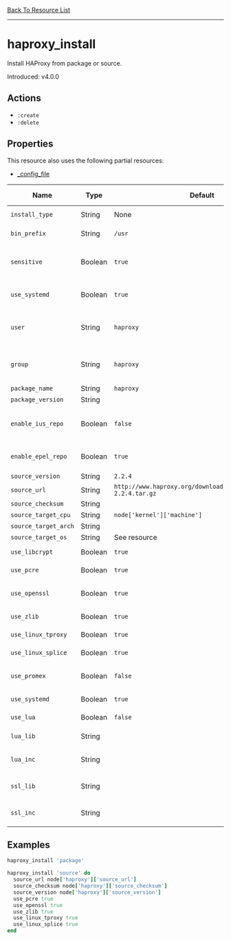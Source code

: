 [Back To Resource List](https://github.com/sous-chefs/haproxy#resources)

---

# haproxy_install

Install HAProxy from package or source.

Introduced: v4.0.0

## Actions

* `:create`
* `:delete`

## Properties

This resource also uses the following partial resources:

* [\_config_file](https://github.com/sous-chefs/haproxy/tree/master/documentation/partial_config_file.md)

| Name                 | Type    | Default                                                          | Description                                                                    | Allowed Values      |
| -------------------- | ------- | ---------------------------------------------------------------- | ------------------------------------------------------------------------------ | ------------------- |
| `install_type`       | String  | None                                                             | Set the installation type                                                      | `package`, `source` |
| `bin_prefix`         | String  | `/usr`                                                           | Set the source compile prefix                                                  |
| `sensitive`          | Boolean | `true`                                                           | Ensure that sensitive resource data is not logged by the chef-client           |
| `use_systemd`        | Boolean | `true`                                                           | Evalues whether to use systemd based on the nodes init package                 |
| `user`               | String  | `haproxy`                                                        | Similar to "uid" but uses the UID of user name `<user name>` from /etc/passwd  |
| `group`              | String  | `haproxy`                                                        | Similar to "gid" but uses the GID of group name `<group name>` from /etc/group |
| `package_name`       | String  | `haproxy`                                                        |                                                                                |
| `package_version`    | String  |                                                                  |                                                                                |
| `enable_ius_repo`    | Boolean | `false`                                                          | Enables the IUS package repo for Centos to install versions >1.5               |
| `enable_epel_repo`   | Boolean | `true`                                                           | Enables the epel repo for RHEL based operating systems                         |
| `source_version`     | String  | `2.2.4`                                                          |                                                                                |
| `source_url`         | String  | `http://www.haproxy.org/download/2.2.4/src/haproxy-2.2.4.tar.gz` |                                                                                |
| `source_checksum`    | String  |                                                                  |                                                                                |
| `source_target_cpu`  | String  | `node['kernel']['machine']`                                      |                                                                                |
| `source_target_arch` | String  |                                                                  |                                                                                |
| `source_target_os`   | String  | See resource                                                     |                                                                                |
| `use_libcrypt`       | Boolean | `true`                                                           |                                                                                | `true`, `false`     |
| `use_pcre`           | Boolean | `true`                                                           |                                                                                | `true`, `false`     |
| `use_openssl`        | Boolean | `true`                                                           | Include openssl support (https://openssl.org)                                  | `true`, `false`     |
| `use_zlib`           | Boolean | `true`                                                           | Include ZLIB support                                                           | `true`, `false`     |
| `use_linux_tproxy`   | Boolean | `true`                                                           |                                                                                | `true`, `false`     |
| `use_linux_splice`   | Boolean | `true`                                                           |                                                                                | `true`, `false`     |
| `use_promex`         | Boolean | `false`                                                          | Enable the included Prometheus exporter (HAProxy v2.4+)                             | `true`, `false`     |
| `use_systemd`        | Boolean | `true`                                                           |                                                                                | `true`, `false`     |
| `use_lua`            | Boolean | `false`                                                          | Include Lua support                                                            | `true`, `false`     |
| `lua_lib`            | String  |                                                                  | Path for lua library files ex: `/opt/lib-5.3.5/lib`                            |
| `lua_inc`            | String  |                                                                  | Path for lua library files ex: `/opt/lib-5.3.5/include`                        |
| `ssl_lib`            | String  |                                                                  | Path for openssl library files ex: `/usr/local/openssl/lib`                    |
| `ssl_inc`            | String  |                                                                  | Path for openssl includes files ex: `/usr/local/openssl/inc`                   |

## Examples

```ruby
haproxy_install 'package'
```

```ruby
haproxy_install 'source' do
  source_url node['haproxy']['source_url']
  source_checksum node['haproxy']['source_checksum']
  source_version node['haproxy']['source_version']
  use_pcre true
  use_openssl true
  use_zlib true
  use_linux_tproxy true
  use_linux_splice true
end
```
